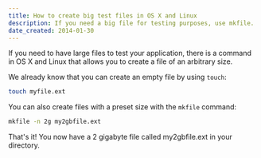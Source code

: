```yaml
---
title: How to create big test files in OS X and Linux
description: If you need a big file for testing purposes, use mkfile.
date_created: 2014-01-30
---
```


If you need to have large files to test your application, there is a command in OS X and Linux that allows you to create a file of an arbitrary size.

We already know that you can create an empty file by using `touch`:

```bash
touch myfile.ext
```

You can also create files with a preset size with the `mkfile` command:

```bash
mkfile -n 2g my2gbfile.ext
```

That's it! You now have a 2 gigabyte file called my2gbfile.ext in your directory.


